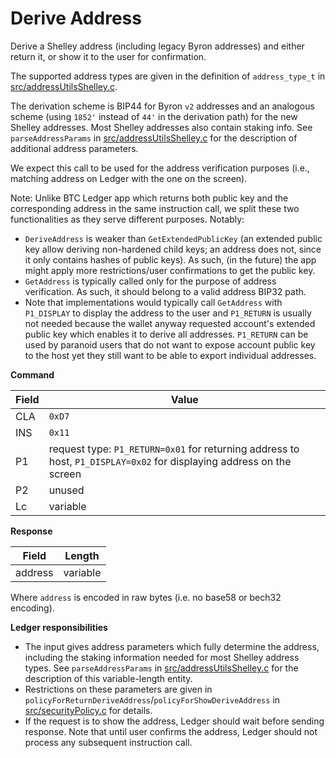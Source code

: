 # Derive Address

Derive a Shelley address (including legacy Byron addresses) and either return it, or show it to the user for confirmation.

The supported address types are given in the definition of `address_type_t` in [src/addressUtilsShelley.c](../src/addressUtilsShelley.c).

The derivation scheme is BIP44 for Byron `v2` addresses and an analogous scheme (using `1852'` instead of `44'` in the derivation path) for the new Shelley addresses. Most Shelley addresses also contain staking info. See `parseAddressParams` in [src/addressUtilsShelley.c](../src/addressUtilsShelley.c) for the description of additional address parameters.

We expect this call to be used for the address verification purposes (i.e., matching address on Ledger with the one on the screen).

Note: Unlike BTC Ledger app which returns both public key and the corresponding address in the same instruction call, we split these two functionalities as they serve different purposes. Notably:
- `DeriveAddress` is weaker than `GetExtendedPublicKey` (an extended public key allow deriving non-hardened child keys; an address does not, since it only contains hashes of public keys). As such, (in the future) the app might apply more restrictions/user confirmations to get the public key.
- `GetAddress` is typically called only for the purpose of address verification. As such, it should belong to a valid address BIP32 path.
- Note that implementations would typically call `GetAddress` with `P1_DISPLAY` to display the address to the user and `P1_RETURN` is usually not needed because the wallet anyway requested account's extended public key which enables it to derive all addresses. `P1_RETURN` can be used by paranoid users that do not want to expose account public key to the host yet they still want to be able to export individual addresses.

**Command**

| Field | Value                   |
| ----- | ----------------------- |
| CLA   | `0xD7`                  |
| INS   | `0x11`                  |
| P1    | request type: `P1_RETURN=0x01` for returning address to host, `P1_DISPLAY=0x02` for displaying address on the screen |
| P2    | unused                  |
| Lc    | variable                |

**Response**

| Field   | Length   |
| ------- | -------- |
| address | variable |

Where `address` is encoded in raw bytes (i.e. no base58 or bech32 encoding).

**Ledger responsibilities**

- The input gives address parameters which fully determine the address, including the staking information needed for most Shelley address types. See `parseAddressParams` in [src/addressUtilsShelley.c](../src/addressUtilsShelley.c) for the description of this variable-length entity.
- Restrictions on these parameters are given in `policyForReturnDeriveAddress`/`policyForShowDeriveAddress` in [src/securityPolicy.c](../src/securityPolicy.c) for details.
- If the request is to show the address, Ledger should wait before sending response. Note that until user confirms the address, Ledger should not process any subsequent instruction call.

